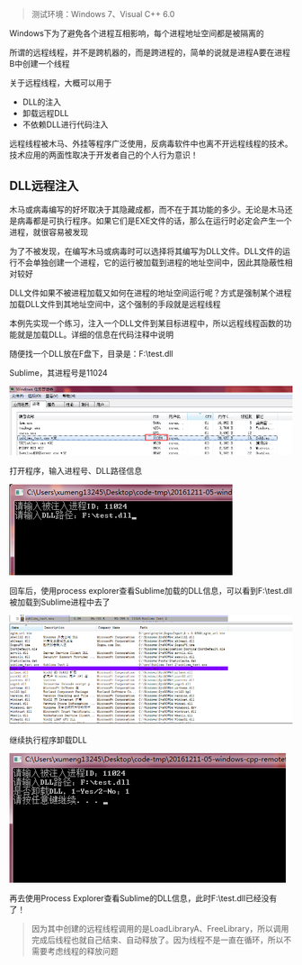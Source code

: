 >测试环境：Windows 7、Visual C++ 6.0

Windows下为了避免各个进程互相影响，每个进程地址空间都是被隔离的

所谓的远程线程，并不是跨机器的，而是跨进程的，简单的说就是进程A要在进程B中创建一个线程

关于远程线程，大概可以用于

* DLL的注入
* 卸载远程DLL
* 不依赖DLL进行代码注入

远程线程被木马、外挂等程序广泛使用，反病毒软件中也离不开远程线程的技术。技术应用的两面性取决于开发者自己的个人行为意识！

## DLL远程注入

木马或病毒编写的好坏取决于其隐藏成都，而不在于其功能的多少。无论是木马还是病毒都是可执行程序。如果它们是EXE文件的话，那么在运行时必定会产生一个进程，就很容易被发现

为了不被发现，在编写木马或病毒时可以选择将其编写为DLL文件。DLL文件的运行不会单独创建一个进程，它的运行被加载到进程的地址空间中，因此其隐蔽性相对较好

DLL文件如果不被进程加载又如何在进程的地址空间运行呢？方式是强制某个进程加载DLL文件到其地址空间中，这个强制的手段就是远程线程

本例先实现一个练习，注入一个DLL文件到某目标进程中，所以远程线程函数的功能就是加载DLL。详细的信息在代码注释中说明

随便找一个DLL放在F盘下，目录是：F:\test.dll

Sublime，其进程号是11024

![img](./img/01.png)

打开程序，输入进程号、DLL路径信息

![img](./img/02.png)

回车后，使用process explorer查看Sublime加载的DLL信息，可以看到F:\test.dll被加载到Sublime进程中去了

![img](./img/03.png)

继续执行程序卸载DLL

![img](./img/04.png)

再去使用Process Explorer查看Sublime的DLL信息，此时F:\test.dll已经没有了！

>因为其中创建的远程线程调用的是LoadLibraryA、FreeLibrary，所以调用完成后线程也就自己结束、自动释放了。因为线程不是一直在循环，所以不需要考虑线程的释放问题

